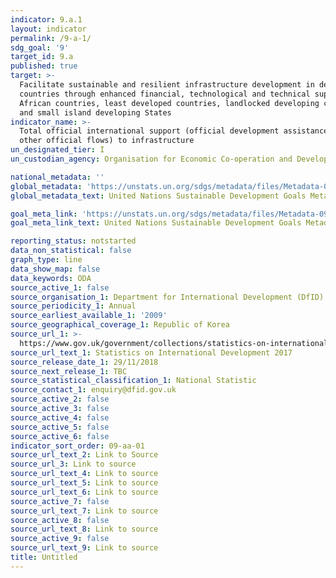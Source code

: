 ```yaml
---
indicator: 9.a.1
layout: indicator
permalink: /9-a-1/
sdg_goal: '9'
target_id: 9.a
published: true
target: >-
  Facilitate sustainable and resilient infrastructure development in developing
  countries through enhanced financial, technological and technical support to
  African countries, least developed countries, landlocked developing countries
  and small island developing States
indicator_name: >-
  Total official international support (official development assistance plus
  other official flows) to infrastructure
un_designated_tier: I
un_custodian_agency: Organisation for Economic Co-operation and Development (OECD)

national_metadata: '' 
global_metadata: 'https://unstats.un.org/sdgs/metadata/files/Metadata-09-0A-01.pdf'
global_metadata_text: United Nations Sustainable Development Goals Metadata (PDF 208 KB)

goal_meta_link: 'https://unstats.un.org/sdgs/metadata/files/Metadata-09-0A-01.pdf'
goal_meta_link_text: United Nations Sustainable Development Goals Metadata (PDF 208 KB)

reporting_status: notstarted
data_non_statistical: false
graph_type: line
data_show_map: false
data_keywords: ODA
source_active_1: false
source_organisation_1: Department for International Development (DfID)
source_periodicity_1: Annual
source_earliest_available_1: '2009'
source_geographical_coverage_1: Republic of Korea
source_url_1: >-
  https://www.gov.uk/government/collections/statistics-on-international-development
source_url_text_1: Statistics on International Development 2017
source_release_date_1: 29/11/2018
source_next_release_1: TBC
source_statistical_classification_1: National Statistic
source_contact_1: enquiry@dfid.gov.uk
source_active_2: false
source_active_3: false
source_active_4: false
source_active_5: false
source_active_6: false
indicator_sort_order: 09-aa-01
source_url_text_2: Link to Source
source_url_3: Link to source
source_url_text_4: Link to source
source_url_text_5: Link to source
source_url_text_6: Link to source
source_active_7: false
source_url_text_7: Link to source
source_active_8: false
source_url_text_8: Link to source
source_active_9: false
source_url_text_9: Link to source
title: Untitled
---
```

